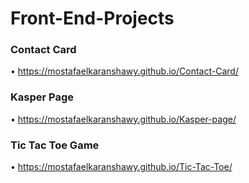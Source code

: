 # Front-End-Projects

### Contact Card
• https://mostafaelkaranshawy.github.io/Contact-Card/

### Kasper Page
• https://mostafaelkaranshawy.github.io/Kasper-page/

### Tic Tac Toe Game
• https://mostafaelkaranshawy.github.io/Tic-Tac-Toe/
